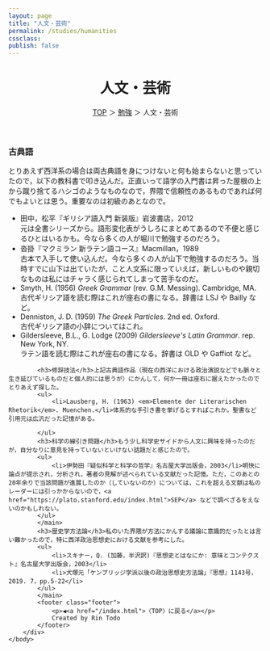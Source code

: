 ```yaml
---
layout: page
title: "人文・芸術"
permalink: /studies/humanities
cssclass:
publish: false
---
```




<html lang="ja">
   <head>

   </head>
    <body>
        <div class="wrap">
            <header>
                <h1>人文・芸術</h1>
                <span><a href="/index.html">TOP</a> ＞ <a href="/studies.html">勉強</a> ＞ 人文・芸術</span>
            </header>
            <main>
            <h3>古典語</h3>とりあえず西洋系の場合は両古典語を身につけないと何も始まらないと思っていたので，以下の教科書で叩き込んだ。正直いって語学の入門書は昇った屋根の上から蹴り捨てるハシゴのようなものなので，界隈で信頼性のあるものであれば何でもよいとは思う。重要なのは初級のあとなので。
            <ul>
                <li>田中，松平『ギリシア語入門 新装版』岩波書店，2012</li>元は全書シリーズから。語形変化表がうしろにまとめてあるので不便と感じるひとはいるかも。今なら多くの人が堀川で勉強するのだろう。
                <li>沓掛『マクミラン 新ラテン語コース』Macmillan，1989</li>古本で入手して使い込んだ。今なら多くの人が山下で勉強するのだろう。当時すでに山下は出ていたが，こと人文系に限っていえば，新しいものや親切なものは私にはチャラく感じられてしまって苦手なのだ。
                <li>Smyth, H. (1956) <em>Greek Grammar</em> (rev. G.M. Messing). Cambridge, MA.</li>古代ギリシア語を読む際はこれが座右の書になる。辞書は LSJ や Bailly など。
                <li>Denniston, J. D. (1959) <em>The Greek Particles</em>. 2nd ed. Oxford.</li>古代ギリシア語の小辞についてはこれ。
                <li>Gildersleeve, B.L., G. Lodge (2009) <em>Gildersleeve's Latin Grammar</em>. rep. New York, NY.</li>ラテン語を読む際はこれが座右の書になる。辞書は OLD や Gaffiot など。
            </ul>

            <h3>修辞技法</h3>上記古典語作品（現在の西洋における政治演説などでも脈々と生き延びているものだと個人的には思うが）にかんして，何か一冊は座右に据えたかったのでとりあえず探した。
            <ul>
                <li>Lausberg, H. (1963) <em>Elemente der Literarischen Rhetorik</em>. Muenchen.</li>体系的な手引き書を挙げるとすればこれか。聖書など引用元は広汎だった記憶がある。

            </ul>
            <h3>科学の線引き問題</h3>もう少し科学史サイドから人文に興味を持ったのだが，自分なりに意見を持っていないといけない話題だと感じたので。
            <ul>
                <li>伊勢田『疑似科学と科学の哲学』名古屋大学出版会，2003</li>明快に論点が提示され，分析され，著者の見解が述べられている文献だった記憶。ただ，このあとの20年余りで当該問題が進展したのか（していないのか）については，これを超える文献は私のレーダーには引っかからないので，<a href="https://plato.stanford.edu/index.html">SEP</a> などで調べざるをえないのかもしれない。
            </ul>
            </main>
            <h3>歴史学方法論</h3>私のいた界隈が方法にかんする議論に意識的だったとは言い難かったので，特に西洋政治思想史における文献を参考にした。
            <ul>
                <li>スキナー，Q. (加藤，半沢訳)『思想史とはなにか: 意味とコンテクスト』名古屋大学出版会，2003</li>
                <li>犬塚元「ケンブリッジ学派以後の政治思想史方法論」『思想』1143号，2019. 7，pp.5-22</li>
            </ul>
            </main>
            <footer class="footer">
                <p>◀<a href="/index.html">〈TOP〉に戻る</a></p>
                Created by Rin Todo
            </footer>
        </div>
    </body>
</html>
